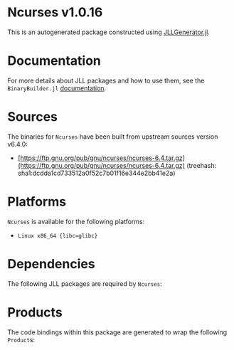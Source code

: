 # Ncurses v1.0.16
This is an autogenerated package constructed using [JLLGenerator.jl](https://github.com/JuliaPackaging/BinaryBuilder2.jl/tree/main/JLLGenerator.jl).

# Documentation
For more details about JLL packages and how to use them, see the `BinaryBuilder.jl` [documentation](https://docs.binarybuilder.org/stable/jll/).

# Sources
The binaries for `Ncurses` have been built from upstream sources version v6.4.0:

 - [https://ftp.gnu.org/pub/gnu/ncurses/ncurses-6.4.tar.gz](https://ftp.gnu.org/pub/gnu/ncurses/ncurses-6.4.tar.gz) (treehash: sha1:dcdda1cd733512a0f52c7b01f16e344e2bb41e2a)
# Platforms

`Ncurses` is available for the following platforms:

 - `Linux x86_64 {libc=glibc}`
# Dependencies
The following JLL packages are required by `Ncurses`:

# Products

The code bindings within this package are generated to wrap the following `Product`s:
<TODO>

